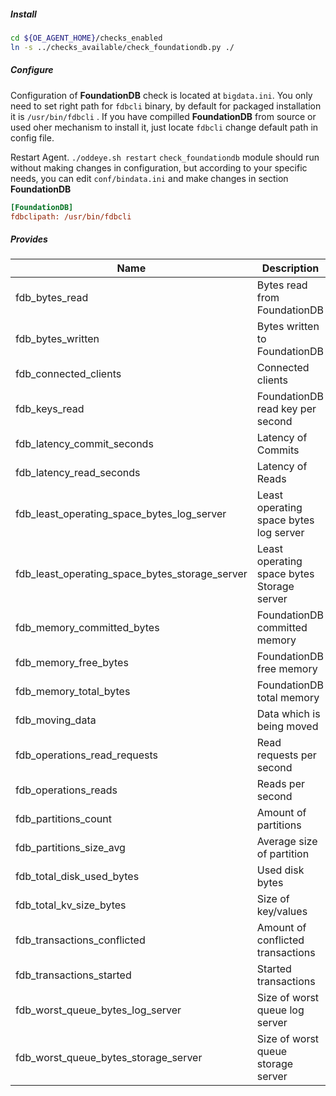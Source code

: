 ##### **Install**

```bash
cd ${OE_AGENT_HOME}/checks_enabled
ln -s ../checks_available/check_foundationdb.py ./
```

##### **Configure**

Configuration of **FoundationDB** check is located at `bigdata.ini`. 
You only need to set right path for ```fdbcli``` binary, by default for packaged installation it is ```/usr/bin/fdbcli``` .
If you have compilled **FoundationDB** from source or used oher mechanism to install it, just locate ```fdbcli``` change default path in config file. 

Restart Agent. `./oddeye.sh restart`
`check_foundationdb` module should run without making changes in configuration, but according to your specific needs, you can edit `conf/bindata.ini` and make changes in section **FoundationDB**

```ini
[FoundationDB]
fdbclipath: /usr/bin/fdbcli
```

##### **Provides**

| Name  | Description | Type | Unit|
| ------------- | ------------- |------------- |------------- |
|fdb_bytes_read|Bytes read from FoundationDB |rate|Bytes|
|fdb_bytes_written|Bytes written to FoundationDB |rate|Bytes|
|fdb_connected_clients | Connected clients |gauge|None|
|fdb_keys_read | FoundationDB read key per second | rate| OPS|
|fdb_latency_commit_seconds | Latency of Commits |gauge| Millisecond | 
|fdb_latency_read_seconds | Latency of Reads |gauge| Millisecond |
|fdb_least_operating_space_bytes_log_server| Least operating space bytes log server |gauge| Bytes| 
|fdb_least_operating_space_bytes_storage_server | Least operating space bytes Storage server |gauge| Bytes|
|fdb_memory_committed_bytes| FoundationDB committed memory |gauge| Bytes|
|fdb_memory_free_bytes| FoundationDB free memory |gauge| Bytes|
|fdb_memory_total_bytes| FoundationDB total memory |gauge| Bytes|
|fdb_moving_data | Data which is being moved | rate | Bytes| 
|fdb_operations_read_requests | Read requests per second | rate| OPS|
|fdb_operations_reads| Reads per second | rate| OPS|
|fdb_partitions_count |Amount of partitions |gauge|None|
|fdb_partitions_size_avg |Average size of partition |gauge| Bytes |
|fdb_total_disk_used_bytes | Used disk bytes |gauge| Bytes |
|fdb_total_kv_size_bytes| Size of key/values |gauge| Bytes |
|fdb_transactions_conflicted | Amount of conflicted transactions |gauge|None|
|fdb_transactions_started | Started transactions |gauge|None|
|fdb_worst_queue_bytes_log_server| Size of worst queue log server |gauge| Bytes|
|fdb_worst_queue_bytes_storage_server| Size of worst queue storage server |gauge| Bytes|
